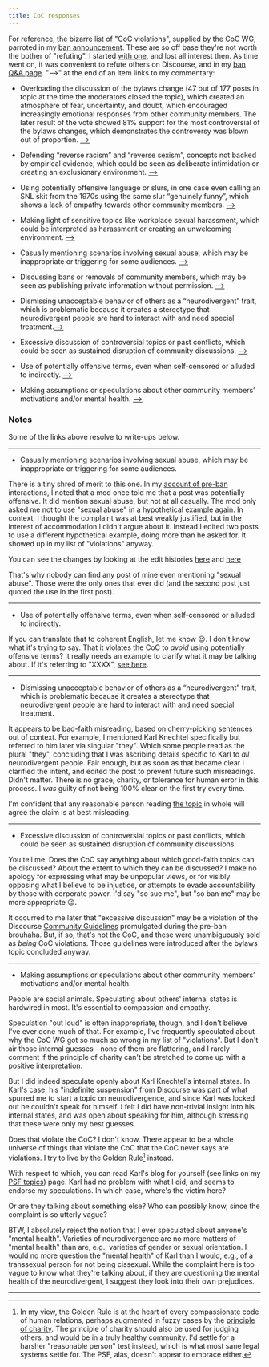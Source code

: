 ```yaml
---
title: CoC responses
---
```


For reference, the bizarre list of "CoC violations", supplied by the CoC WG, parroted in my [ban announcement](https://discuss.python.org/t/three-month-suspension-for-a-core-developer/60250). These are so off base they're not worth the bother of "refuting". I started [with one](silly), and lost all interest then. As time went on, it was convenient to refute others on Discourse, and in my [ban Q&A page](ban_qa). "&#x27F6;" at the end of an item links to my commentary:

- Overloading the discussion of the bylaws change (47 out of 177 posts in topic at the time the moderators closed the topic), which created an atmosphere of fear, uncertainty, and doubt, which encouraged increasingly emotional responses from other community members. The later result of the vote showed 81% support for the most controversial of the bylaws changes, which demonstrates the controversy was blown out of proportion. [&#x27F6;](https://discuss.python.org/t/shedding-light-on-a-three-month-suspension/66337/79)

- Defending “reverse racism” and “reverse sexism”, concepts not backed by empirical evidence, which could be seen as deliberate intimidation or creating an exclusionary environment. [&#x27F6;](silly)

- Using potentially offensive language or slurs, in one case even calling an SNL skit from the 1970s using the same slur “genuinely funny”, which shows a lack of empathy towards other community members. [&#x27F6;](ban_qa#crimeSNL)

- Making light of sensitive topics like workplace sexual harassment, which could be interpreted as harassment or creating an unwelcoming environment. [&#x27F6;](ban_qa#crimeSH)

- Casually mentioning scenarios involving sexual abuse, which may be inappropriate or triggering for some audiences. [&#x27F6;](#crimeSA)

- Discussing bans or removals of community members, which may be seen as publishing private information without permission. [&#x27F6;](ban_qa#crimeAnon)

- Dismissing unacceptable behavior of others as a “neurodivergent” trait, which is problematic because it creates a stereotype that neurodivergent people are hard to interact with and need special treatment.[&#x27F6;](#crimeNeuro) 

- Excessive discussion of controversial topics or past conflicts, which could be seen as sustained disruption of community discussions. [&#x27F6;](#crimeExxcess)

- Use of potentially offensive terms, even when self-censored or alluded to indirectly. [&#x27F6;](#crimeAllude)

- Making assumptions or speculations about other community members’ motivations and/or mental health. [&#x27F6;](#crimeSpec)

### Notes
Some of the links above resolve to write-ups below.

---
<a id="crimeSA"></a>
- Casually mentioning scenarios involving sexual abuse, which may be inappropriate or triggering for some audiences.

There is a tiny shred of merit to this one. In my [account of pre-ban](ban) interactions, I noted that a mod once told me that a post was potentially offensive. It did mention sexual abuse, but not at all casually. The mod only asked me not to use "sexual abuse" in a hypothetical example again. In context, I thought the complaint was at best weakly justified, but in the interest of accommodation I didn't argue about it. Instead I edited two posts to use a different hypothetical example, doing more than he asked for. It showed up in my list of "violations" anyway.

You can see the changes by looking at the edit histories [here](https://discuss.python.org/t/considerations-around-legal-advice/56781/14) and [here](https://discuss.python.org/t/considerations-around-legal-advice/56781/16)

That's why nobody can find any post of mine even mentioning "sexual abuse". Those were the only ones that ever did (and the second post just quoted the use in the first post).

---
<a id="crimeAllude"></a>
- Use of potentially offensive terms, even when self-censored or alluded to indirectly.

If you can translate that to coherent English, let me know :wink:. I don't know what it's trying to say. That it violates the CoC to _avoid_ using potentially offensive terms? It really needs an example to clarify what it may be talking about. If it's referring to "XXXX", [see here](xxxx).

---
<a id="crimeNeuro"></a>
- Dismissing unacceptable behavior of others as a “neurodivergent” trait, which is problematic because it creates a stereotype that neurodivergent people are hard to interact with and need special treatment.

It appears to be bad-faith misreading, based on cherry-picking sentences out of context. For example, I mentioned Karl Knechtel specifically but referred to him later via singular "they". Which some people read as the plural "they", concluding that I was ascribing details specific to Karl to _all_ neurodivergent people. Fair enough, but as soon as that became clear I clarified the intent, and edited the post to prevent future such misreadings. Didn't matter. There is no grace, charity, or tolerance for human error in this process. I _was_ guilty of not being 100% clear on the first try every time.

I'm confident that any reasonable person reading [the topic](https://discuss.python.org/t/how-can-we-better-support-neurodivergent-newcomers-to-the-community/58724) in whole will agree the claim is at best misleading.

---
<a id="crimeExxcess"></a>
- Excessive discussion of controversial topics or past conflicts, which could be seen as sustained disruption of community discussions.

You tell me. Does the CoC say anything about which good-faith topics can be discussed? About the extent to which they can be discussed? I make no apology for expressing what may be unpopular views, or for visibly opposing what I believe to be injustice, or attempts to evade accountability by those with corporate power. I'd say "so sue me", but "so ban me" may be more appropriate :wink:.

It occurred to me later that "excessive discussion" may be a violation of the Discourse [Community Guidelines](https://discuss.python.org/guidelines) promulgated during the pre-ban brouhaha. But, if so, that's not the CoC, and these were unambiguously sold as _being_ CoC violations. Those guidelines were introduced after the bylaws topic concluded anyway.

---
<a id="crimeSpec"></a>
- Making assumptions or speculations about other community members’ motivations and/or mental health.

People are social animals. Speculating about others' internal states is hardwired in most. It's essential to compassion and empathy.

Speculation "out loud" is often inappropriate, though, and I don't believe I've ever done much of that. For example, I've frequently speculated about why the CoC WG got so much so wrong in my list of "violations". But I don't air those internal guesses - none of them are flattering, and I rarely comment if the principle of charity can't be stretched to come up with a positive interpretation.

But I did indeed speculate openly about Karl Knechtel's internal states. In Karl's case, his "indefinite suspension" from Discourse was part of what spurred me to start a topic on neurodivergence, and since Karl was locked out he couldn't speak for himself. I felt I did have non-trivial insight into his internal states, and was open about speaking for him, although stressing that these were only my best guesses.

Does that violate the CoC? I don't know. There appear to be a whole universe of things that violate the CoC that the CoC never says are violations. I try to live by the Golden Rule[^GR] instead.

With respect to which, you can read Karl's blog for yourself (see links on my [PSF topics](../psf)) page. Karl had no problem with what I did, and seems to endorse my speculations. In which case, where's the victim here?

Or are they talking about something else? Who can possibly know, since the complaint is so utterly vague?

BTW, I absolutely reject the notion that I ever speculated about anyone's "mental health". Varieties of neurodivergence are no more matters of "mental health" than are, e.g., varieties of gender or sexual orientation. I would no more question the "mental health" of Karl than I would, e.g., of a transsexual person for not being cissexual. While the complaint here is too vague to know what they're talking about, if they are questioning the mental health of the neurodivergent, I suggest they look into their own prejudices.

---

[^GR]: In my view, the Golden Rule is at the heart of every compassionate code of human relations, perhaps augmented in fuzzy cases by the [principle of charity](https://en.wikipedia.org/wiki/Principle_of_charity). The principle of charity should also be used for judging others, and would be in a truly healthy community. I'd settle for a harsher "reasonable person" test instead, which is what most sane legal systems settle for. The PSF, alas, doesn't appear to embrace either.

